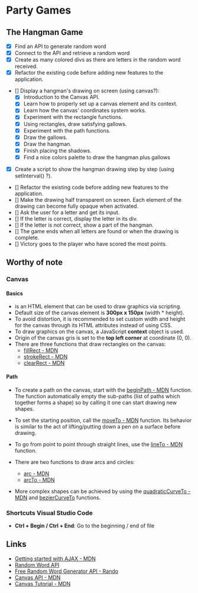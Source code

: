 # Party Games

## The Hangman Game

- [X] Find an API to generate random word
- [X] Connect to the API and retrieve a random word
- [X] Create as many colored divs as there are letters in the random word received.
- [X] Refactor the existing code before adding new features to the application.
- [] Display a hangman's drawing on screen (using canvas?):
    - [X] Introduction to the Canvas API.
    - [X] Learn how to properly set up a canvas element and its context.
    - [X] Learn how the canvas' coordinates system works.
    - [X] Experiment with the rectangle functions.
    - [X] Using rectangles, draw satisfying gallows.
    - [X] Experiment with the path functions.
    - [X] Draw the gallows.
    - [X] Draw the hangman.
    - [X] Finish placing the shadows.
    - [X] Find a nice colors palette to draw the hangman plus gallows
- [X] Create a script to show the hangman drawing step by step (using setInterval() ?).
- [] Refactor the existing code before adding new features to the application.
- [] Make the drawing half transparent on screen. Each element of the drawing can become fully opaque when activated.
- [] Ask the user for a letter and get its input.
- [] If the letter is correct, display the letter in its div.
- [] If the letter is not correct, show a part of the hangman.
- [] The game ends when all letters are found or when the drawing is complete.
- [] Victory goes to the player who have scored the most points.

## Worthy of note
### Canvas
#### Basics
- **<canvas>** is an HTML element that can be used to draw graphics via scripting.
- Default size of the canvas element is **300px x 150px** (width * height).
- To avoid distortion, it is recommended to set custom width and height for the canvas through its HTML attributes instead of using CSS.
- To draw graphics on the canvas, a JavaScript **context** object is used.
- Origin of the canvas gris is set to the **top left corner** at coordinate (0, 0).
- There are three functions that draw rectangles on the canvas:
    * [fillRect - MDN](https://developer.mozilla.org/en-US/docs/Web/API/CanvasRenderingContext2D/fillRect)
    * [strokeRect - MDN](https://developer.mozilla.org/en-US/docs/Web/API/CanvasRenderingContext2D/strokeRect)
    * [clearRect - MDN](https://developer.mozilla.org/en-US/docs/Web/API/CanvasRenderingContext2D/clearRect)

#### Path
- To create a path on the canvas, start with the [beginPath - MDN](https://developer.mozilla.org/en-US/docs/Web/API/CanvasRenderingContext2D/beginPath) function. The function automatically empty the sub-paths (list of paths which together forms a shape) so by calling it one can start drawing new shapes.
- To set the starting position, call the [moveTo - MDN](https://developer.mozilla.org/en-US/docs/Web/API/CanvasRenderingContext2D/moveTo) function. Its behavior is similar to the act of lifting/putting down a pen on a surface before drawing.
- To go from point to point through straight lines, use the [lineTo - MDN](https://developer.mozilla.org/en-US/docs/Web/API/CanvasRenderingContext2D/lineTo) function.
- There are two functions to draw arcs and circles:
    * [arc - MDN](https://developer.mozilla.org/en-US/docs/Web/API/CanvasRenderingContext2D/arc)
    * [arcTo - MDN](https://developer.mozilla.org/en-US/docs/Web/API/CanvasRenderingContext2D/arcTo)

- More complex shapes can be achieved by using the [quadraticCurveTo - MDN](https://developer.mozilla.org/en-US/docs/Web/API/CanvasRenderingContext2D/quadraticCurveTo) and [bezierCurveTo](https://developer.mozilla.org/en-US/docs/Web/API/CanvasRenderingContext2D/bezierCurveTo) functions.


### Shortcuts Visual Studio Code
- **Ctrl + Begin / Ctrl + End**: Go to the beginning / end of file

## Links
* [Getting started with AJAX - MDN](https://developer.mozilla.org/en-US/docs/Web/Guide/AJAX/Getting_Started)
* [Random Word API](http://random-word-api.herokuapp.com/home)
* [Free Random Word Generator API - Rando](https://random-word-api.vercel.app/)
* [Canvas API - MDN](https://developer.mozilla.org/en-US/docs/Web/API/Canvas_API)
* [Canvas Tutorial - MDN](https://developer.mozilla.org/en-US/docs/Web/API/Canvas_API/Tutorial)